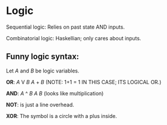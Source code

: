
# Logic

Sequential logic:
    Relies on past state  AND  inputs.


Combinatorial logic:
    Haskellian; only cares about inputs.



## Funny logic syntax:
Let _A_ and _B_ be logic variables.

__OR__:
_A_ V _B_
_A_ + _B_  (NOTE: 1+1 = 1 IN THIS CASE; ITS LOGICAL OR.)


__AND__:
_A_ ^ _B_
_A_ _B_  (looks like multiplication)

__NOT__: is just a line overhead.


__XOR__: 
The symbol is a circle with a plus inside.


